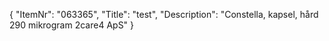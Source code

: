 {
  "ItemNr": "063365",
  "Title": "test",
  "Description": "Constella, kapsel, hård 290 mikrogram 2care4 ApS"
}